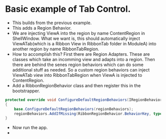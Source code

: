 # Basic example of Tab Control. 
- This builds from the previous example. 
- This adds a Region Behavior. 
- We are injecting ViewA into the region by name ContentRegion in ShellWindow. What we want is, this should automatically inject ViewATab(which is a Ribbon View in RibbonTab folder in ModuleA) into another region by name RibbonTabRegion. 
- How to accomplish this? First there are Region Adapters. These are classes which take an incomming view and adapts into a region. Then there are behind the senes region behaviors which can do some additional stuff as needed. So a custom region behaviors can inject ViewATab view into RibbonTabRegion when ViewA is injected to ContentRegion.
- Add a RibbonRegionBehavior class and then register this in the bootstrapper.
```cs
protected override void ConfigureDefaultRegionBehaviors(IRegionBehaviorFactory regionBehaviors)
{
    base.ConfigureDefaultRegionBehaviors(regionBehaviors);
    regionBehaviors.AddIfMissing(RibbonRegionBehavior.BehaviorKey, typeof(RibbonRegionBehavior));
}
```
- Now run the app. 
- 